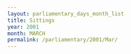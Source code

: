 ```yaml
---
layout: parliamentary_days_month_list
title: Sittings
year: 2001
month: MARCH
permalink: /parliamentary/2001/Mar/
---
```


